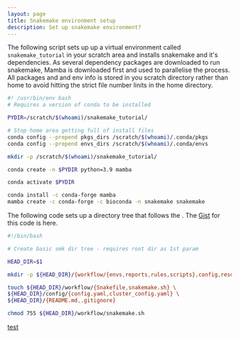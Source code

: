 ```yaml
---
layout: page
title: Snakemake environment setup
description: Set up snakemake environment?
---
```


The following script sets up up a virtual environment called `snakemake_tutorial` in your scratch area and installs snakemake 
and it's dependencies. As several dependency packages are downloaded to run snakemake, Mamba is downloaded first and used
to parallelise the process. All packages and and env info is stored in you scratch directory rather than home 
to avoid hitting the strict file number linits in the home directory. 

```bash
#! /usr/bin/env bash
# Requires a version of conda to be installed

PYDIR=/scratch/$(whoami)/snakemake_tutorial/

# Stop home area getting full of install files
conda config --prepend pkgs_dirs /scratch/$(whoami)/.conda/pkgs
conda config --prepend envs_dirs /scratch/$(whoami)/.conda/envs

mkdir -p /scratch/$(whoami)/snakemake_tutorial/

conda create -n $PYDIR python=3.9 mamba

conda activate $PYDIR

conda install -c conda-forge mamba
mamba create -c conda-forge -c bioconda -n snakemake snakemake
```

The following code sets up a directory tree that follows the . 
The [Gist](https://gist.github.com/Dazcam/6284597ad17f4da278f948893007b731) for this code is here.

```bash
#!/bin/bash

# Create basic smk dir tree - requires root dir as 1st param

HEAD_DIR=$1

mkdir -p ${HEAD_DIR}/{workflow/{envs,reports,rules,scripts},config,resources,results}

touch ${HEAD_DIR}/workflow/{Snakefile,snakemake.sh} \
${HEAD_DIR}/config/{config.yaml,cluster_config.yaml} \
${HEAD_DIR}/{README.md,.gitignore}

chmod 755 ${HEAD_DIR}/workflow/snakemake.sh
```

[test](https://gist.github.com/Dazcam/6284597ad17f4da278f948893007b731.js":include")

<script src="https://gist.github.com/Dazcam/6284597ad17f4da278f948893007b731.js"></script>
